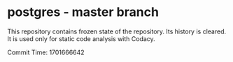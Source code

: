 # postgres - master branch

This repository contains frozen state of the repository.
Its history is cleared. It is used only for static code
analysis with Codacy.

Commit Time: 1701666642